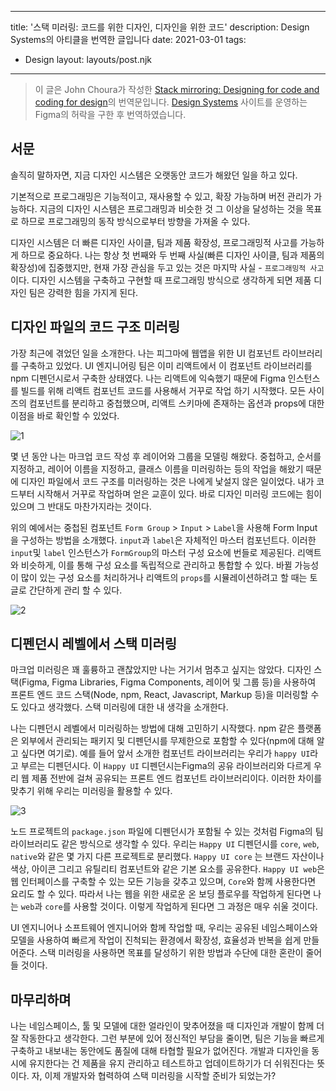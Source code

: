 ---
title: '스택 미러링: 코드를 위한 디자인, 디자인을 위한 코드'
description: Design Systems의 아티클을 번역한 글입니다
date: 2021-03-01
tags:
  - Design
layout: layouts/post.njk
------

> 이 글은 John Choura가 작성한 [Stack mirroring: Designing for code and coding for design](https://www.designsystems.com/stack-mirroring-designing-for-code-and-coding-for-design/)의 번역문입니다. [Design Systems](https://www.designsystems.com/) 사이트를 운영하는 Figma의 허락을 구한 후 번역하였습니다. 

## 서문
솔직히 말하자면, 지금 디자인 시스템은 오랫동안 코드가 해왔던 일을 하고 있다. 

기본적으로 프로그래밍은 기능적이고, 재사용할 수 있고, 확장 가능하며  버전 관리가 가능하다. 지금의 디자인 시스템은 프로그래밍과 비슷한 것 그 이상을 달성하는 것을 목표로 하므로 프로그래밍의 동작 방식으로부터 방향을 가져올 수 있다.

디자인 시스템은 더 빠른 디자인 사이클, 팀과 제품 확장성, 프로그래밍적 사고를 가능하게 하므로 중요하다. 나는 항상 첫 번째와 두 번째 사실(빠른 디자인 사이클, 팀과 제품의 확장성)에 집중했지만, 현재 가장 관심을 두고 있는 것은 마지막 사실 - `프로그래밍적 사고`이다. 디자인 시스템을 구축하고 구현할 때 프로그래밍 방식으로 생각하게 되면 제품 디자인 팀은 강력한 힘을 가지게 된다. 

## 디자인 파일의 코드 구조 미러링
가장 최근에 겪었던 일을 소개한다. 나는 피그마에 웹앱을 위한 UI 컴포넌트 라이브러리를 구축하고 있었다. UI 엔지니어링 팀은 이미 리액트에서 이 컴포넌트 라이브러리를 npm 디펜던시로서 구축한 상태였다. 나는 리액트에 익숙했기 때문에 Figma 인스턴스를 빌드를 위해 리액트 컴포넌트 코드를 사용해서 거꾸로 작업 하기 시작했다. 모든 사이즈의 컴포넌트를 분리하고 중첩했으며, 리액트 스키마에 존재하는 옵션과 props에 대한 이점을 바로 확인할 수 있었다.

![1](//images.ctfassets.net/5xgpncj4c37m/1HjErDJWybWfFDVLxAwSmJ/714f774482f5da728d50abe01be62939/1.png)

몇 년 동안 나는 마크업 코드 작성 후 레이어와 그룹을 모델링 해왔다. 중첩하고, 순서를 지정하고, 레이어 이름을 지정하고, 클래스 이름을 미러링하는 등의 작업을 해왔기 때문에 디자인 파일에서 코드 구조를 미러링하는 것은 나에게 낯설지 않은 일이었다. 내가 코드부터 시작해서 거꾸로 작업하며 얻은 교훈이 있다. 바로 디자인 미러링 코드에는 힘이 있으며 그 반대도 마찬가지라는 것이다.

위의 예에서는 중첩된 컴포넌트   `Form Group` > `Input` > `Label`을 사용해  Form Input을 구성하는 방법을 소개했다.  `input`과  `label`은 자체적인 마스터 컴포넌트다. 이러한 `input`및 `label` 인스턴스가 `FormGroup`의 마스터 구성 요소에 번들로 제공된다. 리액트와 비슷하게, 이를 통해 구성 요소를 독립적으로 관리하고 통합할 수 있다. 바뀔 가능성이 많이 있는 구성 요소를 처리하거나 리액트의 `props`를 시뮬레이션하려고 할 때는 토글로 간단하게 관리 할 수 있다.

![2](https://images.ctfassets.net/7jw9uvgmirvi/6SiwULMgGWSK5oESFzp4fl/9b97318e8958d8fc1a272950f9968339/JC_1.png)

## 디펜던시 레벨에서 스택 미러링
마크업 미러링은 꽤 훌륭하고 괜찮았지만 나는 거기서 멈추고 싶지는 않았다. 디자인 스택(Figma, Figma Libraries, Figma Components, 레이어 및 그룹 등)을 사용하여 프론트 엔드 코드 스택(Node, npm, React, Javascript, Markup 등)을 미러링할 수도 있다고 생각했다. 스택 미러링에 대한 내 생각을 소개한다.

나는 디펜던시 레벨에서 미러링하는 방법에 대해 고민하기 시작했다. npm 같은 플랫폼은 외부에서 관리되는 패키지 및 디펜던시를 무제한으로 포함할 수 있다(npm에 대해 알고 싶다면 여기로). 예를 들어 앞서 소개한 컴포넌트 라이브러리는 우리가 `happy UI`라고 부르는 디펜던시다. 이 `Happy UI` 디펜던시는Figma의 공유 라이브러리와 다르게 우리 웹 제품 전반에 걸쳐 공유되는 프론트 엔드 컴포넌트 라이브러리이다. 이러한 차이를 맞추기 위해 우리는 미러링을 활용할 수 있다.

![3](https://images.ctfassets.net/7jw9uvgmirvi/6SiwULMgGWSK5oESFzp4fl/9b97318e8958d8fc1a272950f9968339/JC_1.png)

노드 프로젝트의 `package.json` 파일에 디펜던시가 포함될 수 있는 것처럼 Figma의 팀 라이브러리도 같은 방식으로 생각할 수 있다. 우리는 `Happy UI` 디펜던시를 `core`, `web`, `native`와 같은 몇 가지 다른 프로젝트로 분리했다. `Happy UI core` 는 브랜드 자산이나 색상, 아이콘 그리고 유틸리티 컴포넌트와 같은 기본 요소를 공유한다. `Happy UI web`은 웹 인터페이스를 구축할 수 있는 모든 기능을 갖추고 있으며, `Core`와 함께 사용한다면 요리도 할 수 있다. 따라서 나는 웹을 위한 새로운 온 보딩 플로우를 작업하게 된다면 나는  `web`과 `core`를 사용할 것이다. 이렇게 작업하게 된다면 그 과정은 매우 쉬울 것이다.

UI 엔지니어나 소프트웨어 엔지니어와 함께 작업할 때, 우리는 공유된 네임스페이스와 모델을 사용하여 빠르게 작업이 진척되는 환경에서 확장성, 효율성과 반복을 쉽게 만들어준다. 스택 미러링을 사용하면 목표를 달성하기 위한 방법과 수단에 대한 혼란이 줄어들 것이다.

## 마무리하며
나는 네임스페이스, 툴 및 모델에 대한 얼라인이 맞추어졌을 때 디자인과 개발이 함께 더 잘 작동한다고 생각한다. 그런 부분에 있어 정신적인 부담을 줄이면, 팀은 기능을 빠르게 구축하고 내보내는 동안에도 품질에 대해 타협할 필요가 없어진다. 개발과 디자인을 동시에 유지한다는 건 제품을 유지 관리하고 테스트하고 업데이트하기가 더 쉬워진다는 뜻이다. 자, 이제 개발자와 협력하여 스택 미러링을 시작할 준비가 되었는가?